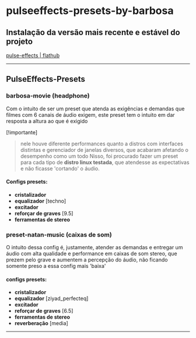 # pulseeffects-presets-by-barbosa

## Instalação da versão mais recente e estável do projeto

[pulse-effects | flathub](https://flathub.org/apps/com.github.wwmm.pulseeffects)

---

## PulseEffects-Presets

### barbosa-movie (headphone)
Com o intuito de ser um preset que atenda as exigências e demandas
que filmes com 6 canais de áudio exigem, este preset tem o intuito em dar resposta a altura ao que é exigido

[!importante]
> nele houve diferente performances quanto a distros com interfaces distintas e gerenciador de janelas diversos, que acabaram afetando o desempenho como um todo
Nisso, foi procurado fazer um preset para cada tipo de **distro linux testada**, que atendesse as expectativas e não ficasse 'cortando' o áudio.

#### Configs presets:
- **cristalizador**
- **equalizador** [techno]
- **excitador**
- **reforçar de graves** [9.5]
- **ferramentas de stereo**


### preset-natan-music (caixas de som)
O intuito dessa config é, justamente, atender as demandas e entregar um áudio com alta qualidade e performance em caixas de som stereo, que prezem pelo grave e aumentem a percepção do áudio, não ficando somente preso a essa config mais 'baixa'

#### configs presets:

- **cristalizador**
- **equalizador** [ziyad_perfecteq]
- **excitador**
- **reforçar de graves** [6.5]
- **ferramentas de stereo**
- **reverberação** [media]

---
